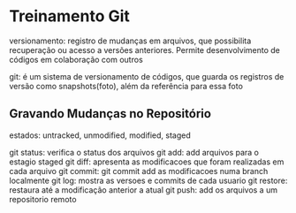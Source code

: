 # Treinamento Git
versionamento: registro de mudanças em arquivos, que possibilita recuperação
ou acesso a versões anteriores. Permite desenvolvimento de códigos em colaboração com outros

git: é um sistema de versionamento de códigos, que guarda os registros de versão como snapshots(foto), além da referência para essa foto

## Gravando Mudanças no Repositório
estados: untracked, unmodified, modified, staged

git status: verifica o status dos arquivos
git add: add arquivos para o estagio staged
git diff: apresenta as modificacoes que foram realizadas em cada arquivo
git commit: git commit add as modificacoes numa branch localmente
git log: mostra as versoes e commits de cada usuario
git restore: restaura até a modificação anterior a atual
git push: add os arquivos a um repositorio remoto